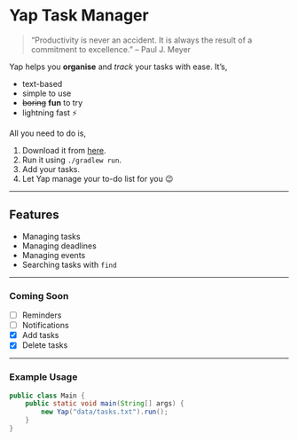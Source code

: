 # Yap Task Manager  

> “Productivity is never an accident. It is always the result of a commitment to excellence.” – Paul J. Meyer  

Yap helps you **organise** and *track* your tasks with ease. It’s,  

- text-based  
- simple to use  
- ~~boring~~ **fun** to try  
- lightning fast ⚡  

All you need to do is,  

1. Download it from [here](https://github.com/kahei9299/ip).  
2. Run it using `./gradlew run`.  
3. Add your tasks.  
4. Let Yap manage your to-do list for you 😉  

---

## Features  
- Managing tasks  
- Managing deadlines  
- Managing events  
- Searching tasks with `find`  

---

### Coming Soon  
- [ ] Reminders  
- [ ] Notifications  
- [x] Add tasks  
- [x] Delete tasks  

---

### Example Usage  

```java
public class Main {
    public static void main(String[] args) {
        new Yap("data/tasks.txt").run();
    }
}
